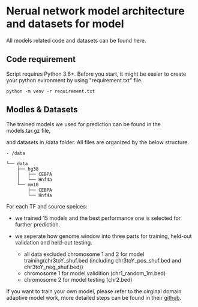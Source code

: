 # Nerual network model architecture and datasets for model

All models related code and datasets can be found here.

## Code requirement
Script requires Python 3.6+. Before you start, it might be easier to create your python evironment by using "requirement.txt" file.

```
python -m venv -r requirement.txt
```

## Modles & Datasets
The trained models we used for prediction can be found in the models.tar.gz file,

and datasets in /data folder. All files are organized by the below structure.

```
- /data	

└── data
    ├── hg38
    │   ├── CEBPA
    │   └── Hnf4a
    └── mm10
        ├── CEBPA
        └── Hnf4a
```

For each TF and source speices:

- we trained 15 models and the best performance one is selected for further prediction.

- we seperate how genome window into three parts for training, held-out validation and held-out testing.
  - all data excluded chromosome 1 and 2 for model training(chr3toY_shuf.bed (including chr3toY_pos_shuf.bed and chr3toY_neg_shuf.bed))
  - chromosome 1 for model validition (chr1_random_1m.bed)
  - chromosome 2 for model testing (chr2.bed)
  
 
If you want to train your own model, please refer to the oirginal domain adaptive model work, more detailed steps can be found in their [github](https://github.com/seqcode/cross-species-domain-adaptation).


